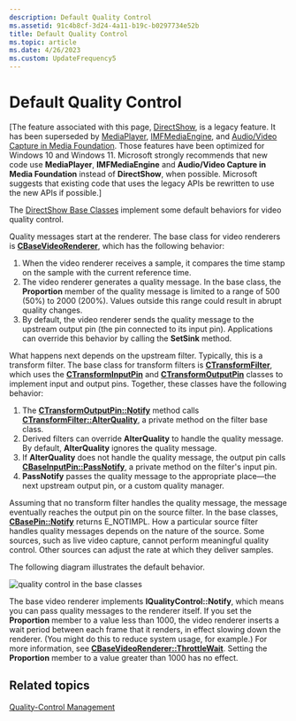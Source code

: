 ```yaml
---
description: Default Quality Control
ms.assetid: 91c4b8cf-3d24-4a11-b19c-b0297734e52b
title: Default Quality Control
ms.topic: article
ms.date: 4/26/2023
ms.custom: UpdateFrequency5
---
```


# Default Quality Control

\[The feature associated with this page, [DirectShow](/windows/win32/directshow/directshow), is a legacy feature. It has been superseded by [MediaPlayer](/uwp/api/Windows.Media.Playback.MediaPlayer), [IMFMediaEngine](/windows/win32/api/mfmediaengine/nn-mfmediaengine-imfmediaengine), and [Audio/Video Capture in Media Foundation](windows/win32/medfound/audio-video-capture-in-media-foundation). Those features have been optimized for Windows 10 and Windows 11. Microsoft strongly recommends that new code use **MediaPlayer**, **IMFMediaEngine** and **Audio/Video Capture in Media Foundation** instead of **DirectShow**, when possible. Microsoft suggests that existing code that uses the legacy APIs be rewritten to use the new APIs if possible.\]

The [DirectShow Base Classes](directshow-base-classes.md) implement some default behaviors for video quality control.

Quality messages start at the renderer. The base class for video renderers is [**CBaseVideoRenderer**](cbasevideorenderer.md), which has the following behavior:

1.  When the video renderer receives a sample, it compares the time stamp on the sample with the current reference time.
2.  The video renderer generates a quality message. In the base class, the **Proportion** member of the quality message is limited to a range of 500 (50%) to 2000 (200%). Values outside this range could result in abrupt quality changes.
3.  By default, the video renderer sends the quality message to the upstream output pin (the pin connected to its input pin). Applications can override this behavior by calling the **SetSink** method.

What happens next depends on the upstream filter. Typically, this is a transform filter. The base class for transform filters is [**CTransformFilter**](ctransformfilter.md), which uses the [**CTransformInputPin**](ctransforminputpin.md) and [**CTransformOutputPin**](ctransformoutputpin.md) classes to implement input and output pins. Together, these classes have the following behavior:

1.  The [**CTransformOutputPin::Notify**](ctransformoutputpin-notify.md) method calls [**CTransformFilter::AlterQuality**](ctransformfilter-alterquality.md), a private method on the filter base class.
2.  Derived filters can override **AlterQuality** to handle the quality message. By default, **AlterQuality** ignores the quality message.
3.  If **AlterQuality** does not handle the quality message, the output pin calls [**CBaseInputPin::PassNotify**](cbaseinputpin-passnotify.md), a private method on the filter's input pin.
4.  **PassNotify** passes the quality message to the appropriate place—the next upstream output pin, or a custom quality manager.

Assuming that no transform filter handles the quality message, the message eventually reaches the output pin on the source filter. In the base classes, [**CBasePin::Notify**](cbasepin-notify.md) returns E\_NOTIMPL. How a particular source filter handles quality messages depends on the nature of the source. Some sources, such as live video capture, cannot perform meaningful quality control. Other sources can adjust the rate at which they deliver samples.

The following diagram illustrates the default behavior.

![quality control in the base classes](images/quality-control.png)

The base video renderer implements **IQualityControl::Notify**, which means you can pass quality messages to the renderer itself. If you set the **Proportion** member to a value less than 1000, the video renderer inserts a wait period between each frame that it renders, in effect slowing down the renderer. (You might do this to reduce system usage, for example.) For more information, see [**CBaseVideoRenderer::ThrottleWait**](cbasevideorenderer-throttlewait.md). Setting the **Proportion** member to a value greater than 1000 has no effect.

## Related topics

<dl> <dt>

[Quality-Control Management](quality-control-management.md)
</dt> </dl>

 

 



